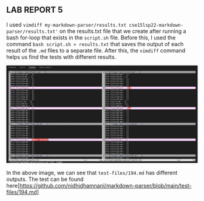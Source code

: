 ## LAB REPORT 5

I used `vimdiff my-markdown-parser/results.txt cse15lsp22-markdown-parser/results.txt'` on the results.txt file that we create after running a bash for-loop that exists 
in the `script.sh` file. Before this, I used the command `bash script.sh > results.txt` that saves the output of each result of the `.md` files to a separate file. After 
this, the `vimdiff` command helps us find the tests with different results. 

![Image](vimdiff1.png)

In the above image, we can see that `test-files/194.md` has different outputs. The test can be found here[https://github.com/nidhidhamnani/markdown-parser/blob/main/test-files/194.md]
